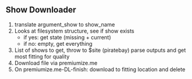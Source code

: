 ## Show Downloader

1. translate argument_show to show_name
2. Looks at filesystem structure, see if show exists
    - if yes:
        get state (missing + current)
    - if no:
        empty, get everything
3. List of shows to get, throw to $site (piratebay)
    parse outputs and get most fitting for quality
4. Download file via premiumize.me
5. On premiumize.me-DL-finish:
    download to fitting location and delete
